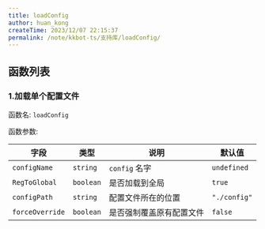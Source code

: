 ```yaml
---
title: loadConfig
author: huan_kong
createTime: 2023/12/07 22:15:37
permalink: /note/kkbot-ts/支持库/loadConfig/
---
```


## 函数列表

### 1.加载单个配置文件

函数名: `loadConfig`

函数参数:

| 字段            | 类型      | 说明                     | 默认值       |
| --------------- | --------- | ------------------------ | ------------ |
| `configName`    | `string`  | `config` 名字            | `undefined`  |
| `RegToGlobal`   | `boolean` | 是否加载到全局           | `true`       |
| `configPath`    | `string`  | 配置文件所在的位置       | `"./config"` |
| `forceOverride` | `boolean` | 是否强制覆盖原有配置文件 | `false`      |
